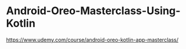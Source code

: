 # Android-Oreo-Masterclass-Using-Kotlin
https://www.udemy.com/course/android-oreo-kotlin-app-masterclass/
